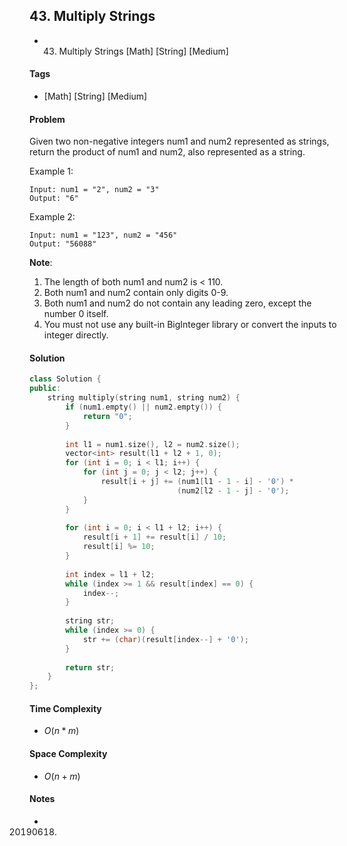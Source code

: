 ## 43. Multiply Strings
- 43. Multiply Strings [Math] [String] [Medium]

#### Tags
- [Math] [String] [Medium]

#### Problem
Given two non-negative integers num1 and num2 represented as strings, return the product of num1 and num2, also represented as a string.

Example 1:

    Input: num1 = "2", num2 = "3"
    Output: "6"

Example 2:

    Input: num1 = "123", num2 = "456"
    Output: "56088"

**Note**:

1. The length of both num1 and num2 is < 110.
2. Both num1 and num2 contain only digits 0-9.
3. Both num1 and num2 do not contain any leading zero, except the number 0 itself.
4. You must not use any built-in BigInteger library or convert the inputs to integer directly.

#### Solution
``` C++
class Solution {
public:
    string multiply(string num1, string num2) {
        if (num1.empty() || num2.empty()) {
            return "0";
        }
        
        int l1 = num1.size(), l2 = num2.size();
        vector<int> result(l1 + l2 + 1, 0);
        for (int i = 0; i < l1; i++) {
            for (int j = 0; j < l2; j++) {
                result[i + j] += (num1[l1 - 1 - i] - '0') * 
                                 (num2[l2 - 1 - j] - '0');
            }
        }
        
        for (int i = 0; i < l1 + l2; i++) {
            result[i + 1] += result[i] / 10;
            result[i] %= 10;
        }
        
        int index = l1 + l2;
        while (index >= 1 && result[index] == 0) {
            index--;
        }
        
        string str;
        while (index >= 0) {
            str += (char)(result[index--] + '0');
        }
        
        return str;
    }
};
```

#### Time Complexity
- $O(n*m)$

#### Space Complexity
- $O(n+m)$

#### Notes
- 20190618.
